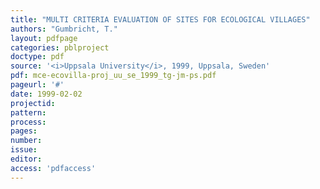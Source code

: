 ```yaml
---
title: "MULTI CRITERIA EVALUATION OF SITES FOR ECOLOGICAL VILLAGES"
authors: "Gumbricht, T."
layout: pdfpage
categories: pblproject
doctype: pdf
source: '<i>Uppsala University</i>, 1999, Uppsala, Sweden'
pdf: mce-ecovilla-proj_uu_se_1999_tg-jm-ps.pdf
pageurl: '#'
date: 1999-02-02
projectid:
pattern:
process:
pages:
number:
issue:
editor:
access: 'pdfaccess'
---
```

